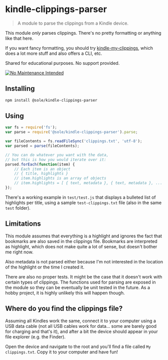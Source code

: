 # kindle-clippings-parser

> A module to parse the clippings from a Kindle device.

This module *only* parses clippings. There's no pretty formatting or anything like that here.

If you want fancy formatting, you should try [kindle-my-clippings](https://www.npmjs.com/package/kindle-my-clippings), which does a lot more stuff and also offers a CLI, etc.

Shared for educational purposes. No support provided.

[![No Maintenance Intended](http://unmaintained.tech/badge.svg)](http://unmaintained.tech/)

## Installing

```bash
npm install @sole/kindle-clippings-parser
```

## Using

```javascript
var fs = require('fs');
var parse = require('@sole/kindle-clippings-parser').parse;

var fileContents = fs.readFileSync('clippings.txt', 'utf-8');
var parsed = parse(fileContents);

// You can do whatever you want with the data,
// but this is how you would iterate over it:
parsed.forEach(function(item) {
	// Each item is an object
	// { title, highlights }
	// item.highlights is an array of objects
	// item.highlights = [ { text, metadata }, { text, metadata }, ... ];
});
```

There's a working example in `test/test.js` that displays a bulleted list of highlights per title, using a sample `test-clippings.txt` file (also in the same `test` folder).

## Limitations

This module assumes that everything is a highlight and ignores the fact that bookmarks are also saved in the clippings file. Bookmarks are interpreted as highlight, which does not make quite a lot of sense, but doesn't bother me right now.

Also metadata is not parsed either because I'm not interested in the location of the highlight or the time I created it.

There are also no proper tests. It might be the case that it doesn't work with certain types of clippings. The functions used for parsing are exposed in the module so they can be eventually be unit tested in the future. As a hobby project, it is highly unlikely this will happen though.

## Where do you find the clippings file?

Assuming all Kindles work the same, connect it to your computer using a USB data cable (not all USB cables work for data... some are barely good for charging and that's it), and after a bit the device should appear in your file explorer (e.g. the Finder).

Open the device and navigate to the root and you'll find a file called `My clippings.txt`. Copy it to your computer and have fun!

